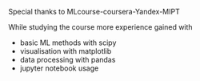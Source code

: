 Special thanks to MLcourse-coursera-Yandex-MIPT

While studying the course more experience gained with 
- basic ML methods with scipy
- visualisation with matplotlib
- data processing with pandas
- jupyter notebook usage 
